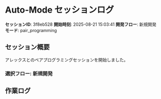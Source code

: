 # Auto-Mode セッションログ
**セッションID**: 3f8eb528
**開始時刻**: 2025-08-21 15:03:41
**開発フロー**: 新規開発
**モード**: pair_programming

## セッション概要
アレックスとのペアプログラミングセッションを開始しました。

### 選択フロー: 新規開発

## 作業ログ
